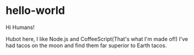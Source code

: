 # hello-world

Hi Humans!

Hubot here, I like Node.js and CoffeeScript(That's what I'm made of!)
I've had tacos on the moon and find them far superior to Earth tacos.
